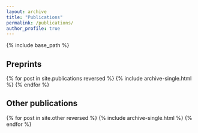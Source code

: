 ```yaml
---
layout: archive
title: "Publications"
permalink: /publications/
author_profile: true
---
```

{% include base_path %}


<script>
  var headID = document.getElementsByTagName("head")[0];
  var newScript = document.createElement('script');
  var urlPrefix = 'https://arxiv.org/a/';
  var arxiv_authorid = "paya_c_1";
  newScript.type = 'text/javascript';

if (arxiv_authorid.indexOf(urlPrefix) === 0) {
	arxiv_authorid=arxiv_authorid.substr(urlPrefix.length, 50);
}
newScript.src = urlPrefix + arxiv_authorid + '.js';

headID.appendChild(newScript);

function htmlFix(html)
{
  var re = new RegExp('&apos;', 'g');
	html = html.replace(re,'&#39;');
	return html;
}


function jsonarXivFeed(feed)
{
	makearXiv(feed); 
}

function makearXiv(feed)
{
  var x = 0;
  var html = '<div id="arxivcontainer" style="font-family:Lucida Grande,helvetica, arial, verdana,sans-serif;margin:.7em;font-size:90%">\n';
  var format_name = '';

  html += '<h3 style="padding-bottom:2px; margin-bottom:3px;">' + htmlFix(feed.title) + '</h3>\n';
  html += '<dl>\n';
  num_entries = feed.entries.length;
  extra_entries = false;
  for (x=0; x<num_entries; x++){
    html += '<dt>['+(num_entries-x)+']&nbsp\n';
    html += '\t<span class="list-identifier" style="font-weight:bold"><a href="'+feed.entries[x].id+'" title="Abstract">'+feed.entries[x].id+'</a> [ ';
    for (format_name in feed.entries[x].formats) {
      if (feed.entries[x].formats.hasOwnProperty(format_name)) {
        var format_value = feed.entries[x].formats[format_name]
        html += '<a href="' + format_value +'" title="Download '+format_name+'">'+ format_name+'</a> ';
      }
    }
    html += "]</span>\n</dt>\n";  
    html+='<dd style="padding-bottom:1em;">\n\t<div class="meta" style="line-height:130%;">\n\t\t<div class="list-title" style="font-size:large;font-weight:bold;margin:0.25em 0 0 0;line-height:120%">\n'
    html += '\t\t\t'+ feed.entries[x].title+'\n\t\t</div>';
    html += '\t\t<div class="list-authors" style="font-weight:normal;font-size:110%;text-decoration:none;">'+feed.entries[x].authors+'</div>\n';
    if (feed.entries[x].journal_ref.length > 1){
      html += '\t\t<div class="list-journal-ref" style="font-weight:normal;font-size:90%;"><span class="descriptor">Journal ref:</span> ' + feed.entries[x].journal_ref + '</div>\n';
    }
    if (feed.entries[x].doi && feed.entries[x].doi.length > 0){
      html += '\t\t<div class="list-doi" style="font-weight:normal;font-size:90%;"><span class="descriptor">DOI:</span> ';
		    var dois = feed.entries[x].doi.split(' ');
		    for (var j in dois) {
		       html += '<a href="https://dx.doi.org/'+dois[j]+'">'+dois[j]+'</a> '; 
		    }
		    html += '</div>\n';
    }
    html += '\t</div>\n</dd>';
  }
  if (extra_entries) {
	    html +='<br /><span style="font-size:80%">[ Showing '+num_entries+' of '+feed.entries.length+' total entries, additional <a href="https://arxiv.org/a/'+arxiv_authorid+'">'+(feed.entries.length-num_entries)+'</a> entries available at arXiv.org ]</span>';
    } else {
	    html +='<br /><span style="font-size:80%">[ Showing '+num_entries+' of '+feed.entries.length+' total entries]</span>\n';
    }
    html += '<br /><span id="authorid_hook" style="font-size:80%; padding-left:0px">[ This list is powered by an <a href="https://arxiv.org/a/'+arxiv_authorid + '">arXiv author id</a> and the <a href="https://arxiv.org/help/myarticles">myarticles</a> widget ]</span>';
    //close the arxiv container div
    html += '</dl>\n</div>\n'
    document.getElementById('arxivfeed').innerHTML=html;
}
</script>

## Preprints
<div id="arxivfeed"></div>


{% for post in site.publications reversed %}
  {% include archive-single.html %}
{% endfor %}

## Other publications

{% for post in site.other reversed %}
  {% include archive-single.html %}
{% endfor %}
